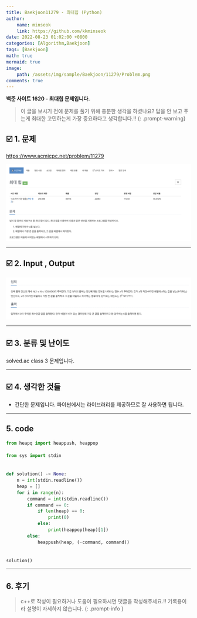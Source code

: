 ```yaml
---
title: Baekjoon11279 - 최대힙 (Python)
author: 
    name: minseok
    link: https://github.com/kkminseok
date: 2022-08-23 01:02:00 +0800
categories: [Algorithm,Baekjoon]
tags: [Baekjoon]
math: true
mermaid: true
image: 
    path: /assets/img/sample/Baekjoon/11279/Problem.png
comments: true
---
```


**백준 사이트 1620 - 최대힙 문제입니다.**

> 이 글을 보시기 전에 문제를 풀기 위해 충분한 생각을 하셨나요? 답을 안 보고 푸는게 최대한 고민하는게 가장 중요하다고 생각합니다.!!
{: .prompt-warning}

## ☑️ 1. 문제
<https://www.acmicpc.net/problem/11279>


![](/assets/img/sample/Baekjoon/11279/Problem.png)

-----  

## ☑️ 2. Input , Output
![](/assets/img/sample/Baekjoon/11279/input.png)


-----  

## ☑️ 3. 분류 및 난이도

solved.ac class 3 문제입니다.

-----  

## ☑️ 4. 생각한 것들

- 간단한 문제입니다. 파이썬에서는 라이브러리를 제공하므로 잘 사용하면 됩니다.


-----  

## 5. code

```python
from heapq import heappush, heappop

from sys import stdin


def solution() -> None:
    n = int(stdin.readline())
    heap = []
    for i in range(n):
        command = int(stdin.readline())
        if command == 0:
            if len(heap) == 0:
                print(0)
            else:
                print(heappop(heap)[1])
        else:
            heappush(heap, (-command, command))


solution()
```

-----

## 6. 후기


> c++로 작성이 필요하거나 도움이 필요하시면 댓글을 작성해주세요.!! 기록용이라 설명이 자세하지 않습니다.
{: .prompt-info }